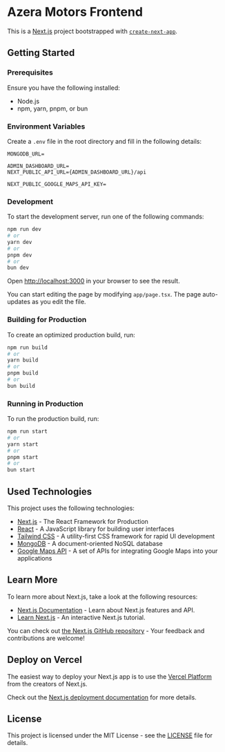 # Azera Motors Frontend

This is a [Next.js](https://nextjs.org/) project bootstrapped with [`create-next-app`](https://github.com/vercel/next.js/tree/canary/packages/create-next-app).

## Getting Started

### Prerequisites

Ensure you have the following installed:
- Node.js
- npm, yarn, pnpm, or bun

### Environment Variables

Create a `.env` file in the root directory and fill in the following details:

```env
MONGODB_URL=

ADMIN_DASHBOARD_URL=
NEXT_PUBLIC_API_URL={ADMIN_DASHBOARD_URL}/api

NEXT_PUBLIC_GOOGLE_MAPS_API_KEY=
```

### Development

To start the development server, run one of the following commands:

```bash
npm run dev
# or
yarn dev
# or
pnpm dev
# or
bun dev
```

Open [http://localhost:3000](http://localhost:3000) in your browser to see the result.

You can start editing the page by modifying `app/page.tsx`. The page auto-updates as you edit the file.

### Building for Production

To create an optimized production build, run:

```bash
npm run build
# or
yarn build
# or
pnpm build
# or
bun build
```

### Running in Production

To run the production build, run:

```bash
npm run start
# or
yarn start
# or
pnpm start
# or
bun start
```

## Used Technologies

This project uses the following technologies:

- [Next.js](https://nextjs.org/) - The React Framework for Production
- [React](https://reactjs.org/) - A JavaScript library for building user interfaces
- [Tailwind CSS](https://tailwindcss.com/) - A utility-first CSS framework for rapid UI development
- [MongoDB](https://www.mongodb.com/) - A document-oriented NoSQL database
- [Google Maps API](https://developers.google.com/maps) - A set of APIs for integrating Google Maps into your applications

## Learn More

To learn more about Next.js, take a look at the following resources:

- [Next.js Documentation](https://nextjs.org/docs) - Learn about Next.js features and API.
- [Learn Next.js](https://nextjs.org/learn) - An interactive Next.js tutorial.

You can check out [the Next.js GitHub repository](https://github.com/vercel/next.js/) - Your feedback and contributions are welcome!

## Deploy on Vercel

The easiest way to deploy your Next.js app is to use the [Vercel Platform](https://vercel.com/new?utm_medium=default-template&filter=next.js&utm_source=create-next-app&utm_campaign=create-next-app-readme) from the creators of Next.js.

Check out the [Next.js deployment documentation](https://nextjs.org/docs/deployment) for more details.

## License

This project is licensed under the MIT License - see the [LICENSE](LICENSE) file for details.
